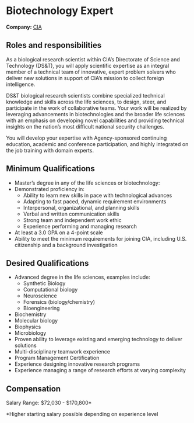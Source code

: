 # Biotechnology Expert

**Company:** [CIA][company]

## Roles and responsibilities

As a biological research scientist within CIA’s Directorate of Science and Technology (DS&T), you will apply scientific expertise as an integral member of a technical team of innovative, expert problem solvers who deliver new solutions in support of CIA’s mission to collect foreign intelligence.

DS&T biological research scientists combine specialized technical knowledge and skills across the life sciences, to design, steer, and participate in the work of collaborative teams.
Your work will be realized by leveraging advancements in biotechnologies and the broader life sciences with an emphasis on developing novel capabilities and providing technical insights on the nation’s most difficult national security challenges.

You will develop your expertise with Agency-sponsored continuing education, academic and conference participation, and highly integrated on the job training with domain experts.

## Minimum Qualifications

-   Master’s degree in any of the life sciences or biotechnology:
-   Demonstrated proficiency in:
    -   Ability to learn new skills in pace with technological advances
    -   Adapting to fast paced, dynamic requirement environments
    -   Interpersonal, organizational, and planning skills
    -   Verbal and written communication skills
    -   Strong team and independent work ethic
    -   Experience performing and managing research
-   At least a 3.0 GPA on a 4-point scale
-   Ability to meet the minimum requirements for joining CIA, including U.S. citizenship and a background investigation

## Desired Qualifications

-   Advanced degree in the life sciences, examples include:
    -   Synthetic Biology
    -   Computational biology
    -   Neuroscience
    -   Forensics (biology/chemistry)
    -   Bioengineering
-   Biochemistry
-   Molecular biology
-   Biophysics
-   Microbiology
-   Proven ability to leverage existing and emerging technology to deliver solutions
-   Multi-disciplinary teamwork experience
-   Program Management Certification
-   Experience designing innovative research programs
-   Experience managing a range of research efforts at varying complexity

## Compensation

Salary Range: $72,030 - $170,800*

*Higher starting salary possible depending on experience level

<!-- LINKS -->

[company]: https://www.cia.gov/
